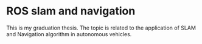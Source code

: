 # ROS slam and navigation
This is my graduation thesis. The topic is related to the application of SLAM and Navigation algorithm in autonomous vehicles.
